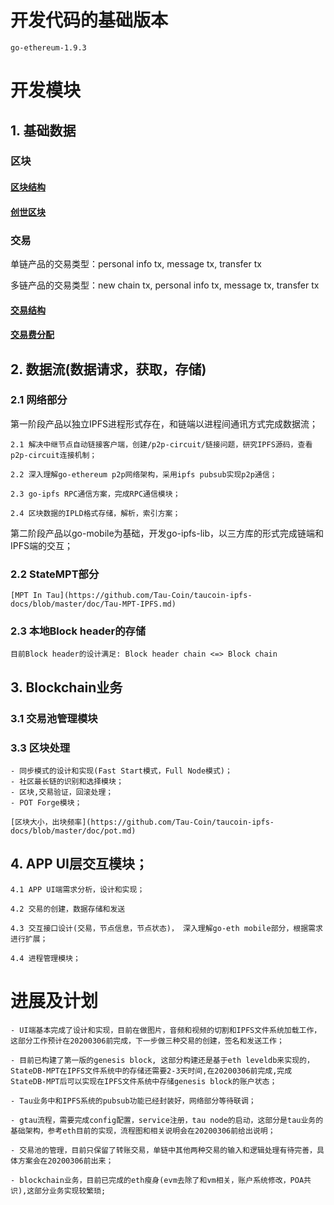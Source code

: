 # 开发代码的基础版本
```
go-ethereum-1.9.3
```

# 开发模块

## 1. 基础数据

### 区块

#### [区块结构](https://github.com/Tau-Coin/taucoin-ipfs-docs/blob/master/doc/Tau-block-tx-structure-draft-cn.md)
	
#### [创世区块](https://github.com/Tau-Coin/taucoin-ipfs-docs/blob/master/doc/Tau-genesis-block-cn.md)
	

### 交易

单链产品的交易类型：personal info tx, message tx, transfer tx

多链产品的交易类型：new chain tx, personal info tx, message tx, transfer tx

#### [交易结构](https://github.com/Tau-Coin/taucoin-ipfs-docs/blob/master/doc/Tau-block-tx-structure-draft-cn.md)

#### [交易费分配](https://github.com/Tau-Coin/taucoin-ipfs-docs/blob/master/doc/Tau-tx-fee-distribution-draft-cn.md)

	
## 2. 数据流(数据请求，获取，存储)

### 2.1 网络部分

第一阶段产品以独立IPFS进程形式存在，和链端以进程间通讯方式完成数据流；
	
	2.1 解决中继节点自动链接客户端，创建/p2p-circuit/链接问题，研究IPFS源码，查看p2p-circuit连接机制；

    2.2 深入理解go-ethereum p2p网络架构，采用ipfs pubsub实现p2p通信；

    2.3 go-ipfs RPC通信方案，完成RPC通信模块；

	2.4 区块数据的IPLD格式存储，解析，索引方案；

第二阶段产品以go-mobile为基础，开发go-ipfs-lib，以三方库的形式完成链端和IPFS端的交互；

### 2.2 StateMPT部分

	[MPT In Tau](https://github.com/Tau-Coin/taucoin-ipfs-docs/blob/master/doc/Tau-MPT-IPFS.md)

### 2.3 本地Block header的存储

	目前Block header的设计满足: Block header chain <=> Block chain

## 3. Blockchain业务

### 3.1 交易池管理模块    


### 3.3 区块处理
	
	- 同步模式的设计和实现(Fast Start模式，Full Node模式)；
	- 社区最长链的识别和选择模块；
	- 区块,交易验证，回滚处理；
	- POT Forge模块；

    [区块大小，出块频率](https://github.com/Tau-Coin/taucoin-ipfs-docs/blob/master/doc/pot.md)

## 4. APP UI层交互模块；

	4.1 APP UI端需求分析，设计和实现；

	4.2 交易的创建，数据存储和发送
	
	4.3 交互接口设计(交易，节点信息，节点状态)， 深入理解go-eth mobile部分，根据需求进行扩展；

	4.4 进程管理模块；

# 进展及计划

	- UI端基本完成了设计和实现，目前在做图片，音频和视频的切割和IPFS文件系统加载工作，这部分工作预计在20200306前完成，下一步做三种交易的创建，签名和发送工作；

	- 目前已构建了第一版的genesis block, 这部分构建还是基于eth leveldb来实现的，StateDB-MPT在IPFS文件系统中的存储还需要2-3天时间,在20200306前完成,完成StateDB-MPT后可以实现在IPFS文件系统中存储genesis block的账户状态；

	- Tau业务中和IPFS系统的pubsub功能已经封装好，网络部分等待联调；

	- gtau流程，需要完成config配置，service注册，tau node的启动，这部分是tau业务的基础架构，参考eth目前的实现，流程图和相关说明会在20200306前给出说明；

	- 交易池的管理，目前只保留了转账交易，单链中其他两种交易的输入和逻辑处理有待完善，具体方案会在20200306前出来；

	- blockchain业务，目前已完成的eth瘦身(evm去除了和vm相关，账户系统修改，POA共识),这部分业务实现较繁琐;
